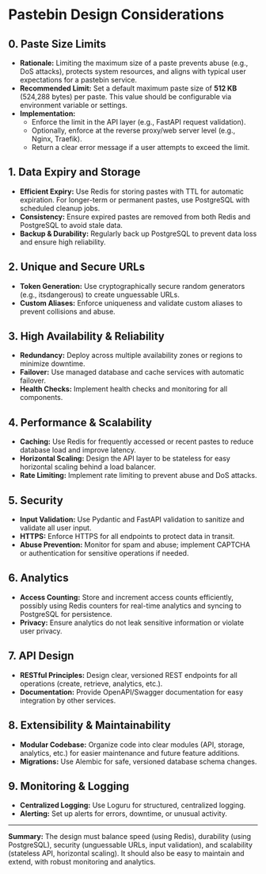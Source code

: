 # Pastebin Design Considerations

## 0. Paste Size Limits
- **Rationale:** Limiting the maximum size of a paste prevents abuse (e.g., DoS attacks), protects system resources, and aligns with typical user expectations for a pastebin service.
- **Recommended Limit:** Set a default maximum paste size of **512 KB** (524,288 bytes) per paste. This value should be configurable via environment variable or settings.
- **Implementation:**
  - Enforce the limit in the API layer (e.g., FastAPI request validation).
  - Optionally, enforce at the reverse proxy/web server level (e.g., Nginx, Traefik).
  - Return a clear error message if a user attempts to exceed the limit.

## 1. Data Expiry and Storage
- **Efficient Expiry:** Use Redis for storing pastes with TTL for automatic expiration. For longer-term or permanent pastes, use PostgreSQL with scheduled cleanup jobs.
- **Consistency:** Ensure expired pastes are removed from both Redis and PostgreSQL to avoid stale data.
- **Backup & Durability:** Regularly back up PostgreSQL to prevent data loss and ensure high reliability.

## 2. Unique and Secure URLs
- **Token Generation:** Use cryptographically secure random generators (e.g., itsdangerous) to create unguessable URLs.
- **Custom Aliases:** Enforce uniqueness and validate custom aliases to prevent collisions and abuse.

## 3. High Availability & Reliability
- **Redundancy:** Deploy across multiple availability zones or regions to minimize downtime.
- **Failover:** Use managed database and cache services with automatic failover.
- **Health Checks:** Implement health checks and monitoring for all components.

## 4. Performance & Scalability
- **Caching:** Use Redis for frequently accessed or recent pastes to reduce database load and improve latency.
- **Horizontal Scaling:** Design the API layer to be stateless for easy horizontal scaling behind a load balancer.
- **Rate Limiting:** Implement rate limiting to prevent abuse and DoS attacks.

## 5. Security
- **Input Validation:** Use Pydantic and FastAPI validation to sanitize and validate all user input.
- **HTTPS:** Enforce HTTPS for all endpoints to protect data in transit.
- **Abuse Prevention:** Monitor for spam and abuse; implement CAPTCHA or authentication for sensitive operations if needed.

## 6. Analytics
- **Access Counting:** Store and increment access counts efficiently, possibly using Redis counters for real-time analytics and syncing to PostgreSQL for persistence.
- **Privacy:** Ensure analytics do not leak sensitive information or violate user privacy.

## 7. API Design
- **RESTful Principles:** Design clear, versioned REST endpoints for all operations (create, retrieve, analytics, etc.).
- **Documentation:** Provide OpenAPI/Swagger documentation for easy integration by other services.

## 8. Extensibility & Maintainability
- **Modular Codebase:** Organize code into clear modules (API, storage, analytics, etc.) for easier maintenance and future feature additions.
- **Migrations:** Use Alembic for safe, versioned database schema changes.

## 9. Monitoring & Logging
- **Centralized Logging:** Use Loguru for structured, centralized logging.
- **Alerting:** Set up alerts for errors, downtime, or unusual activity.

---

**Summary:**
The design must balance speed (using Redis), durability (using PostgreSQL), security (unguessable URLs, input validation), and scalability (stateless API, horizontal scaling). It should also be easy to maintain and extend, with robust monitoring and analytics. 